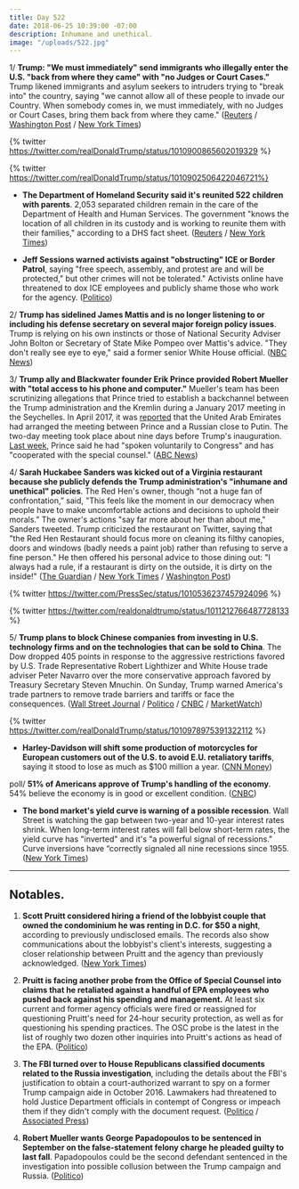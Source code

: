```yaml
---
title: Day 522
date: 2018-06-25 10:39:00 -07:00
description: Inhumane and unethical.
image: "/uploads/522.jpg"
---
```


1/ **Trump: "We must immediately" send immigrants who illegally enter the U.S. "back from where they came" with "no Judges or Court Cases."** Trump likened immigrants and asylum seekers to intruders trying to "break into" the country, saying "we cannot allow all of these people to invade our Country. When somebody comes in, we must immediately, with no Judges or Court Cases, bring them back from where they came." ([Reuters](https://www.reuters.com/article/us-usa-immigration-trump/trump-calls-for-deporting-illegal-immigrants-with-no-judges-or-court-cases-idUSKBN1JK0OL?feedType=RSS&feedName=politicsNewsFBChatbot) / [Washington Post](https://www.washingtonpost.com/powerpost/trump-advocates-depriving-undocumented-immigrants-of-due-process-rights/2018/06/24/dfa45d36-77bd-11e8-93cc-6d3beccdd7a3_story.html?utm_term=.62c65846a2b0) / [New York Times](https://www.nytimes.com/2018/06/24/us/politics/trump-immigration-judges-due-process.html))

{% twitter https://twitter.com/realDonaldTrump/status/1010900865602019329 %}

{% twitter  https://twitter.com/realDonaldTrump/status/1010902506422046721%}

* **The Department of Homeland Security said it's reunited 522 children with parents**. 2,053 separated children remain in the care of the Department of Health and Human Services. The government "knows the location of all children in its custody and is working to reunite them with their families," according to a DHS fact sheet. ([Reuters](https://www.reuters.com/article/us-usa-immigration/u-s-government-reunites-522-children-removed-under-zero-tolerance-idUSKBN1JK01L) / [New York Times](https://www.nytimes.com/2018/06/24/us/migrant-children-reunited.html))

* **Jeff Sessions warned activists against "obstructing" ICE or Border Patrol**, saying "free speech, assembly, and protest are and will be protected," but other crimes will not be tolerated." Activists online have threatened to dox ICE employees and publicly shame those who work for the agency. ([Politico](https://www.politico.com/story/2018/06/24/sessions-border-patrol-safety-667185))

2/ **Trump has sidelined James Mattis and is no longer listening to or including his defense secretary on several major foreign policy issues**. Trump is relying on his own instincts or those of National Security Adviser John Bolton or Secretary of State Mike Pompeo over Mattis's advice. "They don't really see eye to eye," said a former senior White House official. ([NBC News](https://www.nbcnews.com/politics/donald-trump/mattis-out-loop-trump-doesn-t-listen-him-say-officials-n885796))

3/ **Trump ally and Blackwater founder Erik Prince provided Robert Mueller with "total access to his phone and computer."** Mueller's team has been scrutinizing allegations that Prince tried to establish a backchannel between the Trump administration and the Kremlin during a January 2017 meeting in the Seychelles. In April 2017, it was [reported](https://whatthefuckjusthappenedtoday.com/2017/04/03/Day-74/#5-blackwater-founder-erik-prince-and) that the United Arab Emirates had arranged the meeting between Prince and a Russian close to Putin. The two-day meeting took place about nine days before Trump's inauguration. [Last week](https://whatthefuckjusthappenedtoday.com/2018/06/19/day-516/), Prince said he had "spoken voluntarily to Congress" and has "cooperated with the special counsel." ([ABC News](https://abcnews.go.com/Politics/special-counsel-obtains-trump-ally-erik-princes-phones/story?id=56143477))

4/ **Sarah Huckabee Sanders was kicked out of a Virginia restaurant because she publicly defends the Trump administration's "inhumane and unethical" policies**. The Red Hen's owner, though “not a huge fan of confrontation,” said, "This feels like the moment in our democracy when people have to make uncomfortable actions and decisions to uphold their morals.” The owner's actions "say far more about her than about me," Sanders tweeted. Trump criticized the restaurant on Twitter, saying that "the Red Hen Restaurant should focus more on cleaning its filthy canopies, doors and windows (badly needs a paint job) rather than refusing to serve a fine person." He then offered his personal advice to those dining out: "I always had a rule, if a restaurant is dirty on the outside, it is dirty on the inside!" ([The Guardian](https://www.theguardian.com/us-news/2018/jun/23/trump-press-secretary-sarah-sanders-ejected-virginia-restaurant-red-hen-lexington) / [New York Times](https://www.nytimes.com/2018/06/25/us/politics/trump-restaurant-sarah-sanders-border.html) / [Washington Post](https://www.washingtonpost.com/news/local/wp/2018/06/23/why-a-small-town-restaurant-owner-asked-sarah-huckabee-sanders-to-leave-and-would-do-it-again/))

{% twitter https://twitter.com/PressSec/status/1010536237457924096 %}

{% twitter https://twitter.com/realdonaldtrump/status/1011212766487728133 %}

5/ **Trump plans to block Chinese companies from investing in U.S. technology firms and on the technologies that can be sold to China**. The Dow dropped 405 points in response to the aggressive restrictions favored by U.S. Trade Representative Robert Lighthizer and White House trade adviser Peter Navarro over the more conservative approach favored by Treasury Secretary Steven Mnuchin. On Sunday, Trump warned America's trade partners to remove trade barriers and tariffs or face the consequences. ([Wall Street Journal](https://www.wsj.com/articles/trump-plans-new-curbs-on-chinese-investment-tech-exports-to-china-1529883988) / [Politico](https://www.politico.com/story/2018/06/24/trump-china-export-controls-647091) / [CNBC](https://www.cnbc.com/2018/06/25/us-stock-futures-trade-tumult-continues-to-rattle-investors.html) / [MarketWatch](https://www.marketwatch.com/story/trumps-latest-threat-to-us-trade-partners-drop-tariffs-or-face-consequences-2018-06-24))

{% twitter https://twitter.com/realDonaldTrump/status/1010978975391322112 %}

* **Harley-Davidson will shift some production of motorcycles for European customers out of the U.S. to avoid E.U. retaliatory tariffs**, saying it stood to lose as much as $100 million a year. ([CNN Money](http://money.cnn.com/2018/06/25/news/companies/harley-davidson-motorcycles-tariffs-trump/index.html))

poll/ **51% of Americans approve of Trump's handling of the economy**. 54% believe the economy is in good or excellent condition. ([CNBC](https://www.cnbc.com/2018/06/25/majority-of-americans-approve-of-trumps-handling-of-the-economy.html))

* **The bond market's yield curve is warning of a possible recession**. Wall Street is watching the gap between two-year and 10-year interest rates shrink. When long-term interest rates will fall below short-term rates, the yield curve has "inverted" and it's "a powerful signal of recessions." Curve inversions have “correctly signaled all nine recessions since 1955. ([New York Times](https://www.nytimes.com/2018/06/25/business/what-is-yield-curve-recession-prediction.html))

---

## Notables.

1. **Scott Pruitt considered hiring a friend of the lobbyist couple that owned the condominium he was renting in D.C. for $50 a night**, according to previously undisclosed emails. The records also show communications about the lobbyist's client's interests, suggesting a closer relationship between Pruitt and the agency than previously acknowledged. ([New York Times](https://www.nytimes.com/2018/06/24/climate/pruitt-epa-lobbyist-landlord-emails.html))

2. **Pruitt is facing another probe from the Office of Special Counsel into claims that he retaliated against a handful of EPA employees who pushed back against his spending and management.** At least six current and former agency officials were fired or reassigned for questioning Pruitt's need for 24-hour security protection, as well as for questioning his spending practices. The OSC probe is the latest in the list of roughly two dozen other inquiries into Pruitt's actions as head of the EPA. ([Politico](https://www.politico.com/story/2018/06/24/pruitt-epa-employee-retaliation-647703))

3. **The FBI turned over to House Republicans classified documents related to the Russia investigation**, including the details about the FBI's justification to obtain a court-authorized warrant to spy on a former Trump campaign aide in October 2016. Lawmakers had threatened to hold Justice Department officials in contempt of Congress or impeach them if they didn't comply with the document request. ([Politico](https://www.politico.com/story/2018/06/23/fbi-russia-probe-documents-nunes-gowdy-goodlatte-667181) / [Associated Press](https://apnews.com/c833af9e743142f59df4d91354c69a41))

4. **Robert Mueller wants George Papadopoulos to be sentenced in September on the false-statement felony charge he pleaded guilty to last fall**. Papadopoulos could be the second defendant sentenced in the investigation into possible collusion between the Trump campaign and Russia. ([Politico](https://www.politico.com/story/2018/06/22/mueller-george-papadopoulos-sentencing-667169))
